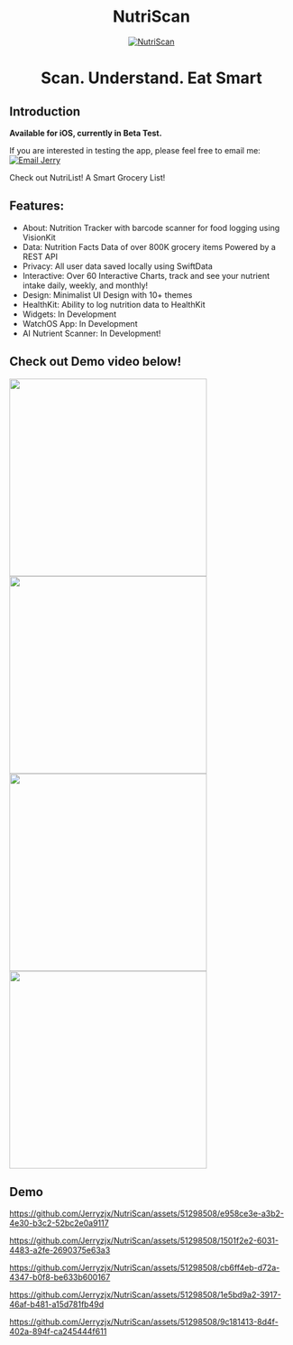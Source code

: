 <h1 align="center"> NutriScan </h1>
<p align="center">
  <a href="https://jerryzjx.com">
    <img alt="NutriScan" title="NutriScan" src="https://github.com/Jerryzjx/NutriScan/blob/main/External/IMG_9080.jpg" > 
  </a>
</p>

<p align="center">
  <h1 align="center"> Scan. Understand. Eat Smart </h1>

  
</p>
<!--
<p align="center">
  <a href="https://itunes.apple.com/us/app/gitpoint/id1251245162?mt=8">
    <img alt="Request TestFlight Access" title="App Store" src="http://i.imgur.com/0n2zqHD.png" width="140">
  </a> -->
  <!--
  <a href="https://play.google.com/store/apps/details?id=com.gitpoint">
    <img alt="Get it on Google Play" title="Google Play" src="http://i.imgur.com/mtGRPuM.png" width="140">
  </a>
</p> -->
<!-- START doctoc generated TOC please keep comment here to allow auto update -->
<!-- DON'T EDIT THIS SECTION, INSTEAD RE-RUN doctoc TO UPDATE -->

<!-- END doctoc generated TOC please keep comment here to allow auto update -->

## Introduction

<!--[![Build Status](https://img.shields.io/travis/gitpoint/git-point.svg?style=flat-square)](https://travis-ci.org/gitpoint/git-point)
[![Coveralls](https://img.shields.io/coveralls/github/gitpoint/git-point.svg?style=flat-square)](https://coveralls.io/github/gitpoint/git-point)
[![All Contributors](https://img.shields.io/badge/all_contributors-73-orange.svg?style=flat-square)](./CONTRIBUTORS.md)
[![PRs Welcome](https://img.shields.io/badge/PRs-welcome-brightgreen.svg?style=flat-square)](http://makeapullrequest.com)
[![Commitizen friendly](https://img.shields.io/badge/commitizen-friendly-brightgreen.svg?style=flat-square)](http://commitizen.github.io/cz-cli/)
[![Gitter chat](https://img.shields.io/badge/chat-on_gitter-008080.svg?style=flat-square)](https://gitter.im/git-point) -->

**Available for iOS, currently in Beta Test.**

If you are interested in testing the app, please feel free to email me: [![Email Jerry](https://img.shields.io/badge/Email-jerryz.zjx@gmail.com-D14836?style=for-the-badge&logo=gmail&logoColor=white)](mailto:jerryz.zjx@gmail.com)

Check out NutriList! A Smart Grocery List!

## Features:
- About: Nutrition Tracker with barcode scanner for food logging using VisionKit
- Data: Nutrition Facts Data of over 800K grocery items Powered by a REST API
- Privacy: All user data saved locally using SwiftData
- Interactive: Over 60 Interactive Charts, track and see your nutrient intake daily, weekly, and monthly!
- Design: Minimalist UI Design with 10+ themes
- HealthKit: Ability to log nutrition data to HealthKit
- Widgets: In Development
- WatchOS App: In Development
- AI Nutrient Scanner: In Development!
## Check out Demo video below!

<p align="left">
  <img src = "https://github.com/Jerryzjx/NutriScan/blob/main/External/IMG_9078.PNG" width=350>
  <img src = "https://github.com/Jerryzjx/NutriScan/blob/main/External/IMG_9154.PNG" width=350>
  <img src = "https://github.com/Jerryzjx/NutriScan/blob/main/External/IMG_9155.PNG" width=350>
  <img src = "https://github.com/Jerryzjx/NutriScan/blob/main/External/IMG_9156.PNG" width=350>

</p>

## Demo

https://github.com/Jerryzjx/NutriScan/assets/51298508/e958ce3e-a3b2-4e30-b3c2-52bc2e0a9117

https://github.com/Jerryzjx/NutriScan/assets/51298508/1501f2e2-6031-4483-a2fe-2690375e63a3

https://github.com/Jerryzjx/NutriScan/assets/51298508/cb6ff4eb-d72a-4347-b0f8-be633b600167

https://github.com/Jerryzjx/NutriScan/assets/51298508/1e5bd9a2-3917-46af-b481-a15d781fb49d

https://github.com/Jerryzjx/NutriScan/assets/51298508/9c181413-8d4f-402a-894f-ca245444f611


  

